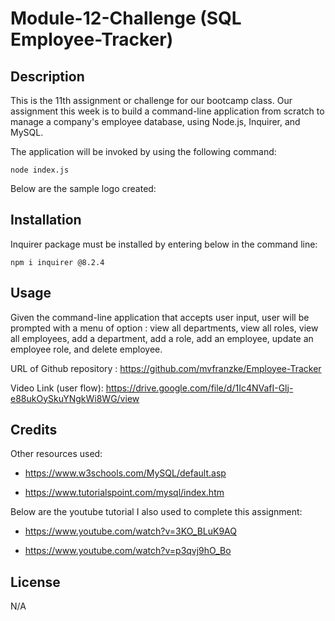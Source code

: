 # Module-12-Challenge (SQL Employee-Tracker)
## Description
This is the 11th assignment or challenge for our bootcamp class. Our assignment this week is to build a command-line application from scratch to manage a company's employee database, using Node.js, Inquirer, and MySQL.

The application will be invoked by using the following command:

```
node index.js
```
Below are the sample logo created:

## Installation
Inquirer package must be installed by entering below in the command line:

```
npm i inquirer @8.2.4
```

## Usage
Given the command-line application that accepts user input, user will be prompted with a menu of option : view all departments, view all roles, view all employees, add a department, add a role, add an employee, update an employee role, and delete employee.


URL of Github repository : https://github.com/mvfranzke/Employee-Tracker

Video Link (user flow): https://drive.google.com/file/d/1Ic4NVafI-Glj-e88ukOySkuYNgkWi8WG/view

## Credits
Other resources used:

* <https://www.w3schools.com/MySQL/default.asp>

* <https://www.tutorialspoint.com/mysql/index.htm>

Below are the youtube tutorial I also used to complete this assignment:

* <https://www.youtube.com/watch?v=3KO_BLuK9AQ>

* <https://www.youtube.com/watch?v=p3qvj9hO_Bo>

## License
N/A
